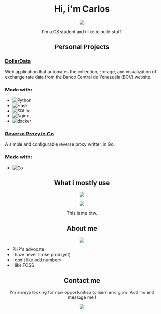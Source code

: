 <h1 align= "center">Hi, i'm Carlos </h1>
<p align= "center">
<img src="https://media1.giphy.com/media/v1.Y2lkPTc5MGI3NjExcTBjZDRnbnJrdTRqZXllcjh5Z3ZuczFjem1yb3kwdmxwZ2NrYmMwMyZlcD12MV9pbnRlcm5hbF9naWZfYnlfaWQmY3Q9Zw/14bhmZtBNhVnIk/giphy.gif">
</p>
<p align= "center">I'm a CS student and i like to build stuff.</p>

<h2 align= "center">Personal Projects</h2>

### [DollarData](https://github.com/Yoru-cyber/DollarData)

Web application that automates the collection, storage, and visualization of exchange rate data from the Banco Central de Venezuela (BCV) website.

### Made with:

- ![Python](https://img.shields.io/badge/Python-3776AB)
- ![Flask](https://img.shields.io/badge/Flask-000000)
- ![SQLite](https://img.shields.io/badge/SQLite-DDDDDD)
- ![Nginx](https://img.shields.io/badge/Nginx-8A2BE2)
- ![docker](https://img.shields.io/badge/Docker-00B4D8)

### [Reverse Proxy in Go](https://github.com/Yoru-cyber/GoReverseProxy)

A simple and configurable reverse proxy written in Go.

### Made with:

- ![Go](https://img.shields.io/badge/Go-4A2FB4)

<h2 align="center">What i mostly use</h2>

<p align="center">
  <a href="https://skillicons.dev">
    <img src="https://skillicons.dev/icons?i=python,go,typescript,react,docker,git,linux,bash" />
  </a>
</p>

<p align="center">
<img src="https://media2.giphy.com/media/v1.Y2lkPTc5MGI3NjExYXhzbzN2emViZDlqajEydDl2bDM3bnJndnQwcTczcTh6ZTB6cW0ydSZlcD12MV9pbnRlcm5hbF9naWZfYnlfaWQmY3Q9Zw/JIX9t2j0ZTN9S/giphy.gif">
</p>
<p align= "center">This is me btw.</p>
<h2 align="center">About me</h2>
<p align="center">
<img src="https://media1.giphy.com/media/v1.Y2lkPTc5MGI3NjExczZndHl4Z2xzMmgwMGEyaHFwc3E1bnc4dGgyamE0YXJtNDBhamF5MiZlcD12MV9pbnRlcm5hbF9naWZfYnlfaWQmY3Q9Zw/VbnUQpnihPSIgIXuZv/giphy.gif">
</p>

- PHP's advocate
- I have never broke prod (yet)
- I don't like odd numbers
- I like FOSS 

<h2 align="center">Contact me</h2>
<p align= "center">I'm always looking for new opportunities to learn and grow. Add me and message me !</p>
<p align="center">
  <a href="https://www.linkedin.com/in/carlos-m%C3%A9ndez-1a06342bb/">
    <img src="https://skillicons.dev/icons?i=linkedin" />
  </a>
</p>
